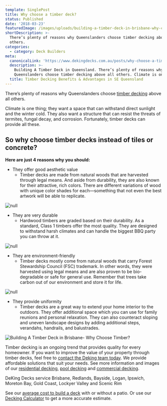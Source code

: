 ```yaml
---
template: SinglePost
title: Why choose a timber deck?
status: Published
date: '2018-03-23'
featuredImage: /images/uploads/building-a-timber-deck-in-brisbane-why-choose-timber.jpg
shortDescription: >-
  There’s plenty of reasons why Queenslanders choose timber decking above all
  others.
categories:
  - category: Deck Builders
meta:
  canonicalLink: 'https://www.dekingdecks.com.au/posts/why-choose-a-timber-deck/'
  description: >-
    Building A Timber Deck in Queensland. There’s plenty of reasons why
    Queenslanders choose timber decking above all others. Climate is one thing
  title: Timber Decking Benefits & Advantages in SE Queensland
---
```

There’s plenty of reasons why Queenslanders choose [timber decking](https://www.dekingdecks.com.au/categories/timber-decks/) above all others.

Climate is one thing; they want a space that can withstand direct sunlight and the winter cold. They also want a structure that can resist the threats of termites, fungal decay, and corrosion. Fortunately, timber decks can provide all these.

## So why choose timber decks instead of tiles or concrete?

**Here are just 4 reasons why you should:**

* They offer good aesthetic value
  * Timber decks are made from natural woods that are harvested through legal means. And aside from durability, they are also known for their attractive, rich colors. There are different variations of wood with unique color shades for each—something that not even the best artwork will be able to replicate.

![null](/images/uploads/image-13.jpg)

* They are very durable
  * Hardwood timbers are graded based on their durability. As a standard, Class 1 timbers offer the most quality. They are designed to withstand harsh climates and can handle the biggest BBQ party you can throw at it.

![null](/images/uploads/bracken-ridge-3-.jpg)

* They are environment-friendly
  * Timber decks mostly come from natural woods that carry Forest Stewardship Council (FSC) trademark. In other words, they were harvested using legal means and are also proven to be bio-degradable or safe for general use. Remember that trees take carbon out of our environment and store it for life.

![null](/images/uploads/adam.jpg)

* They provide uniformity
  * Timber decks are a great way to extend your home interior to the outdoors. They offer additional space which you can use for family reunions and personal relaxation. They can also counteract sloping and uneven landscape designs by adding additional steps, verandahs, handrails, and balustrades.

![Building A Timber Deck in Brisbane- Why Choose Timber?](/images/uploads/pool_decking.jpg)

Timber decking is an ongoing trend that provides quality for every homeowner. If you want to improve the value of your property through timber decks, feel free to [contact the Deking team today](https://www.dekingdecks.com.au/contact/). We provide affordable solutions that suit your needs. See more information and images of our [residential decking](https://www.dekingdecks.com.au/services/timber-decks/), [pool decking](https://www.dekingdecks.com.au/services/pool-decking/) and [commercial decking](https://www.dekingdecks.com.au/services/commercial-decking/).

DeKing Decks service Brisbane, Redlands, Bayside, Logan, Ipswich, Moreton Bay, Gold Coast, Lockyer Valley and Scenic Rim

See our [average cost to build a deck](https://www.dekingdecks.com.au/posts/patio-installation-cost-timber-patio-and-roofing/) with or without a patio. Or use our [Decking Calculator](https://www.dekingdecks.com.au/quote-calculator/) to get a more accurate estimate.
